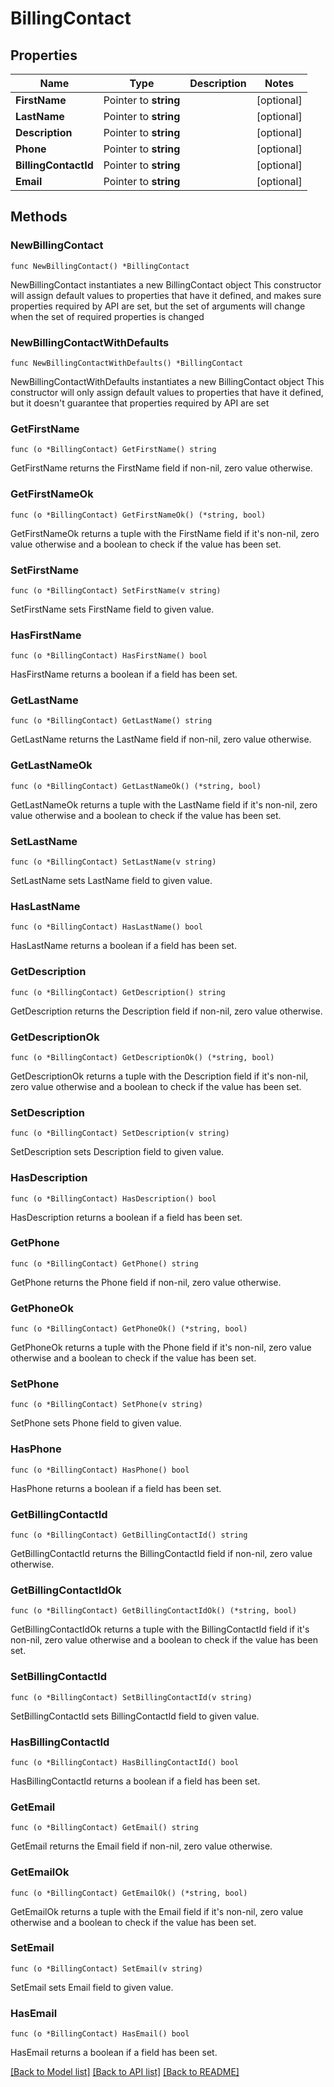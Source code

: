 # BillingContact

## Properties

Name | Type | Description | Notes
------------ | ------------- | ------------- | -------------
**FirstName** | Pointer to **string** |  | [optional] 
**LastName** | Pointer to **string** |  | [optional] 
**Description** | Pointer to **string** |  | [optional] 
**Phone** | Pointer to **string** |  | [optional] 
**BillingContactId** | Pointer to **string** |  | [optional] 
**Email** | Pointer to **string** |  | [optional] 

## Methods

### NewBillingContact

`func NewBillingContact() *BillingContact`

NewBillingContact instantiates a new BillingContact object
This constructor will assign default values to properties that have it defined,
and makes sure properties required by API are set, but the set of arguments
will change when the set of required properties is changed

### NewBillingContactWithDefaults

`func NewBillingContactWithDefaults() *BillingContact`

NewBillingContactWithDefaults instantiates a new BillingContact object
This constructor will only assign default values to properties that have it defined,
but it doesn't guarantee that properties required by API are set

### GetFirstName

`func (o *BillingContact) GetFirstName() string`

GetFirstName returns the FirstName field if non-nil, zero value otherwise.

### GetFirstNameOk

`func (o *BillingContact) GetFirstNameOk() (*string, bool)`

GetFirstNameOk returns a tuple with the FirstName field if it's non-nil, zero value otherwise
and a boolean to check if the value has been set.

### SetFirstName

`func (o *BillingContact) SetFirstName(v string)`

SetFirstName sets FirstName field to given value.

### HasFirstName

`func (o *BillingContact) HasFirstName() bool`

HasFirstName returns a boolean if a field has been set.

### GetLastName

`func (o *BillingContact) GetLastName() string`

GetLastName returns the LastName field if non-nil, zero value otherwise.

### GetLastNameOk

`func (o *BillingContact) GetLastNameOk() (*string, bool)`

GetLastNameOk returns a tuple with the LastName field if it's non-nil, zero value otherwise
and a boolean to check if the value has been set.

### SetLastName

`func (o *BillingContact) SetLastName(v string)`

SetLastName sets LastName field to given value.

### HasLastName

`func (o *BillingContact) HasLastName() bool`

HasLastName returns a boolean if a field has been set.

### GetDescription

`func (o *BillingContact) GetDescription() string`

GetDescription returns the Description field if non-nil, zero value otherwise.

### GetDescriptionOk

`func (o *BillingContact) GetDescriptionOk() (*string, bool)`

GetDescriptionOk returns a tuple with the Description field if it's non-nil, zero value otherwise
and a boolean to check if the value has been set.

### SetDescription

`func (o *BillingContact) SetDescription(v string)`

SetDescription sets Description field to given value.

### HasDescription

`func (o *BillingContact) HasDescription() bool`

HasDescription returns a boolean if a field has been set.

### GetPhone

`func (o *BillingContact) GetPhone() string`

GetPhone returns the Phone field if non-nil, zero value otherwise.

### GetPhoneOk

`func (o *BillingContact) GetPhoneOk() (*string, bool)`

GetPhoneOk returns a tuple with the Phone field if it's non-nil, zero value otherwise
and a boolean to check if the value has been set.

### SetPhone

`func (o *BillingContact) SetPhone(v string)`

SetPhone sets Phone field to given value.

### HasPhone

`func (o *BillingContact) HasPhone() bool`

HasPhone returns a boolean if a field has been set.

### GetBillingContactId

`func (o *BillingContact) GetBillingContactId() string`

GetBillingContactId returns the BillingContactId field if non-nil, zero value otherwise.

### GetBillingContactIdOk

`func (o *BillingContact) GetBillingContactIdOk() (*string, bool)`

GetBillingContactIdOk returns a tuple with the BillingContactId field if it's non-nil, zero value otherwise
and a boolean to check if the value has been set.

### SetBillingContactId

`func (o *BillingContact) SetBillingContactId(v string)`

SetBillingContactId sets BillingContactId field to given value.

### HasBillingContactId

`func (o *BillingContact) HasBillingContactId() bool`

HasBillingContactId returns a boolean if a field has been set.

### GetEmail

`func (o *BillingContact) GetEmail() string`

GetEmail returns the Email field if non-nil, zero value otherwise.

### GetEmailOk

`func (o *BillingContact) GetEmailOk() (*string, bool)`

GetEmailOk returns a tuple with the Email field if it's non-nil, zero value otherwise
and a boolean to check if the value has been set.

### SetEmail

`func (o *BillingContact) SetEmail(v string)`

SetEmail sets Email field to given value.

### HasEmail

`func (o *BillingContact) HasEmail() bool`

HasEmail returns a boolean if a field has been set.


[[Back to Model list]](../README.md#documentation-for-models) [[Back to API list]](../README.md#documentation-for-api-endpoints) [[Back to README]](../README.md)


